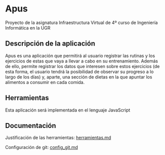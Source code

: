 # Apus
Proyecto de la asignatura Infraestructura Virtual de 4º curso de Ingeniería Informática en la UGR

## Descripción de la aplicación

Apus es una aplicación que permitirá al usuario registrar las rutinas y los ejercicios de estas que vaya a llevar a cabo en su entrenamiento. Además de ello, permite registrar los datos que interesen sobre estos ejercicios (de esta forma, el usuario tendrá la posibilidad de observar su progreso a lo largo de los días) y, aparte, una sección de dietas en la que apuntar los alimentos a consumir en cada comida.


## Herramientas

Esta aplicación será implementada en el lenguaje JavaScript


## Documentación

Justificación de las herramientas: [herramientas.md](https://github.com/Megatorpon/Apus/docs/herramientas.md)


Configuración de git: [config_git.md](https://github.com/Megatorpon/Apus/docs/config_git.md)
